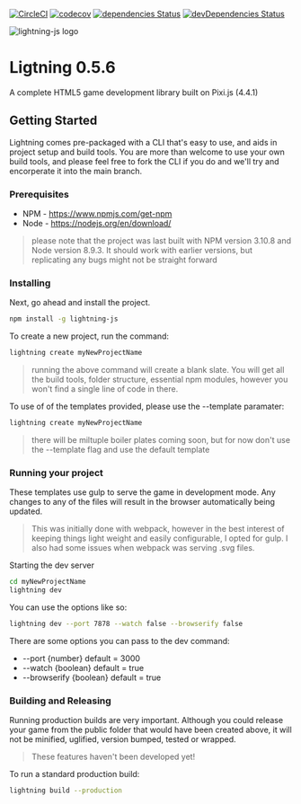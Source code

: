 [![CircleCI](https://circleci.com/gh/Sprite-Storm/lightning-js/tree/master.svg?style=svg)](https://circleci.com/gh/Sprite-Storm/lightning-js/tree/master)
[![codecov](https://codecov.io/gh/megmut/lightning-js/branch/master/graph/badge.svg)](https://codecov.io/gh/megmut/lightning-js)
[![dependencies Status](https://david-dm.org/sprite-storm/lightning-js/status.svg)](https://david-dm.org/sprite-storm/lightning-js)
[![devDependencies Status](https://david-dm.org/sprite-storm/lightning-js/dev-status.svg)](https://david-dm.org/sprite-storm/lightning-js?type=dev)


![lightning-js logo](https://preview.ibb.co/gLBF3R/readme_header.png)


# Ligtning 0.5.6

A complete HTML5 game development library built on Pixi.js (4.4.1)

## Getting Started
Lightning comes pre-packaged with a CLI that's easy to use, and aids in project setup and build tools. You are more than welcome to use your own build tools, and please feel free to fork the CLI if you do and we'll try and encorperate it into the main branch. 

### Prerequisites

- NPM - https://www.npmjs.com/get-npm
- Node - https://nodejs.org/en/download/
> please note that the project was last built with NPM version 3.10.8 and Node version 8.9.3. It should work with earlier versions, but replicating any bugs might not be straight forward

### Installing

Next, go ahead and install the project.

```sh
npm install -g lightning-js
```

To create a new project, run the command:
```sh
lightning create myNewProjectName
```
> running the above command will create a blank slate. You will get all the build tools, folder structure, essential npm modules, however you won't find a single line of code in there.

To use of of the templates provided, please use the --template paramater:
```sh
lightning create myNewProjectName
```
> there will be miltuple boiler plates coming soon, but for now don't use the --template flag and use the default template

### Running your project
These templates use gulp to serve the game in development mode. Any changes to any of the files will result in the browser automatically being updated.

> This was initially done with webpack, however in the best interest of keeping things light weight and easily configurable, I opted for gulp. I also had some issues when webpack was serving .svg files.

Starting the dev server
```sh
cd myNewProjectName
lightning dev
```

You can use the options like so:
```sh
lightning dev --port 7878 --watch false --browserify false
```

There are some options you can pass to the dev command:
* --port {number} default = 3000
* --watch {boolean} default = true
* --browserify {boolean} default = true

### Building and Releasing
Running production builds are very important. Although you could release your game from the public folder that would have been created above, it will not be minified, uglified, version bumped, tested or wrapped.

> These features haven't been developed yet!

To run a standard production build:
```sh
lightning build --production
```
